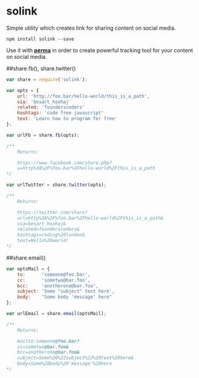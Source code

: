 # solink

Simple utility which creates link for sharing content on social media.

	npm install solink --save

Use it with **[perma](https://github.com/nelsonic/perma)** in order to create powerful tracking tool for your content on social media.

##share.fb(), share.twitter()

```js
var share = require('solink');

var opts = {
	url: 'http://foo.bar/hello-world/this_is_a_path',
	via: 'besart_hoxhaj'
	related: 'founderscoders'
	hashtags: 'code free javascript'
	text: 'Learn how to program for free'
};

var urlFb = share.fb(opts);

/**
	Returns:

	https://www.facebook.com/share.php?
	u=http%3A%2F%foo.bar%2Fhello-world%2Fthis_is_a_path
*/

var urlTwitter = share.twitter(opts);

/**
	Returns:

	https://twitter.com/share?
	url=http%3A%2F%foo.bar%2Fhello-world%2Fthis_is_a_path&
	via=besart_hoxhaj&
	related=founderscoders&
	hashtags=coding%20london&
	text=Hello%20world!
*/

```

##share.email()

```js
var optsMail = {
	to:      'someone@foo.bar',
	cc:      'sometwo@bar.foo',
	bcc:     'anotherone@bar.foo',
	subject: 'Some "subject" text here',
	body:    "Some body 'message' here"
};

var urlEmail = share.email(optsMail);

/**
	Returns:

	mailto:someone@foo.bar?
	cc=sometwo@bar.foo&
	bcc=anotherone@bar.foo&
	subject=Some%20%22subject%22%20text%20here&
	body=Some%20body%20'message'%20here
*/

```
